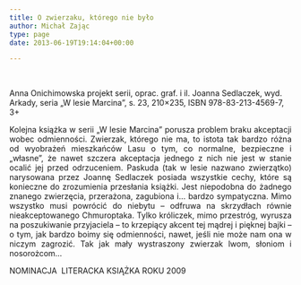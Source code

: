 ```yaml
---
title: O zwierzaku, którego nie było
author: Michał Zając
type: page
date: 2013-06-19T19:14:04+00:00

---
```

&nbsp;

Anna Onichimowska projekt serii, oprac. graf. i il. Joanna Sedlaczek, wyd. Arkady, seria „W lesie Marcina”, s. 23, 210&#215;235, ISBN 978-83-213-4569-7, 3+

<p style="text-align: justify;">
  Kolejna książka w serii „W lesie Marcina” porusza problem braku akceptacji wobec odmienności. Zwierzak, którego nie ma, to istota tak bardzo różna od wyobrażeń mieszkańców Lasu o tym, co normalne, bezpieczne i „własne”, że nawet szczera akceptacja jednego z nich nie jest w stanie ocalić jej przed odrzuceniem. Paskuda (tak w lesie nazwano zwierzątko) narysowana przez Joannę Sedlaczek posiada wszystkie cechy, które są konieczne do zrozumienia przesłania książki. Jest niepodobna do żadnego znanego zwierzęcia, przerażona, zagubiona i… bardzo sympatyczna. Mimo wszystko musi powrócić do niebytu – odfruwa na skrzydłach równie nieakceptowanego Chmuroptaka. Tylko króliczek, mimo przestróg, wyrusza na poszukiwanie przyjaciela – to krzepiący akcent tej mądrej i pięknej bajki – o tym, jak bardzo boimy się odmienności, nawet, jeśli nie może nam ona w niczym zagrozić. Tak jak mały wystraszony zwierzak lwom, słoniom i nosorożcom…
</p>

NOMINACJA  LITERACKA KSIĄŻKA ROKU 2009